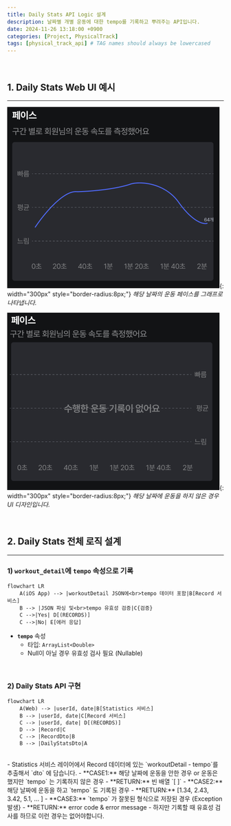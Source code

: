 ```yaml
---
title: Daily Stats API Logic 설계
description: 날짜별 개별 운동에 대한 tempo를 기록하고 뿌려주는 API입니다.
date: 2024-11-26 13:18:00 +0900
categories: [Project, PhysicalTrack]
tags: [physical_track_api] # TAG names should always be lowercased
---
```


<br>

## 1. Daily Stats Web UI 예시

---

![image-20241126131726650](../assets/img/contents/2024-11-26-daily-stats/image-20241126131726650.png){: width="300px" style="border-radius:8px;"}
_해당 날짜의 운동 페이스를 그래프로 나타냅니다._



![image-20241126132004940](../assets/img/contents/2024-11-26-daily-stats/image-20241126132004940.png){: width="300px" style="border-radius:8px;"}
_해당 날짜에 운동을 하지 않은 경우 UI 디자인입니다._

<br>



## 2. Daily Stats 전체 로직 설계

---

### 1) `workout_detail`에  `tempo` 속성으로 기록

```mermaid
flowchart LR
    A(iOS App) --> |workoutDetail JSON에<br>tempo 데이터 포함|B[Record 서비스]
    B --> |JSON 파싱 및<br>tempo 유효성 검증|C{검증}
    C -->|Yes| D[(RECORDS)]
    C -->|No| E[에러 응답]
```

- **`tempo`** 속성
  - 타입: `ArrayList<Double>`
  - Null이 아닐 경우 유효성 검사 필요 (Nullable)

<br>



### 2) Daily Stats API 구현

```mermaid
flowchart LR
	A(Web) --> |userId, date|B[Statistics 서비스]
	B --> |userId, date|C[Record 서비스]
	C --> |userId, date| D[(RECORDS)]
	D --> |Record|C
	C --> |RecordDto|B
	B --> |DailyStatsDto|A
```
<br>
- Statistics 서비스 레이어에서 Record 데이터에 있는 `workoutDetail - tempo`를 추출해서 `dto` 에 담습니다.
  - **CASE1:** 해당 날짜에 운동을 안한 경우 or 운동은 했지만 `tempo` 는 기록하지 않은 경우
    - **RETURN:** 빈 배열 `[ ]` 
  - **CASE2:** 해당 날짜에 운동을 하고 `tempo` 도 기록된 경우
    - **RETURN:** [1.34, 2.43, 3.42, 5.1, ... ]
  - **CASE3:** `tempo` 가 잘못된 형식으로 저장된 경우 {Exception 발생}
    - **RETURN:** error code & error message
    - 하지만 기록할 때 유효성 검사를 하므로 이런 경우는 없어야합니다.



